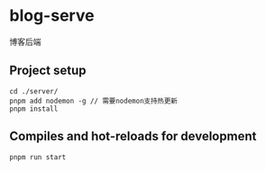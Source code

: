 # blog-serve

博客后端

## Project setup

```
cd ./server/
pnpm add nodemon -g // 需要nodemon支持热更新
pnpm install
```

## Compiles and hot-reloads for development

```
pnpm run start
```
